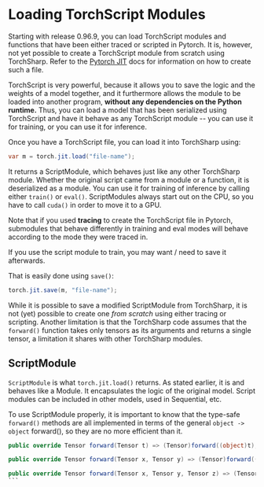 # Loading TorchScript Modules

Starting with release 0.96.9, you can load TorchScript modules and functions that have been either traced or scripted in Pytorch. It is, however, not yet possible to create a TorchScript module from scratch using TorchSharp. Refer to the [Pytorch JIT](https://pytorch.org/docs/stable/jit.html) docs for information on how to create such a file.

TorchScript is very powerful, because it allows you to save the logic and the weights of a model together, and it furthermore allows the module to be loaded into another program, __without any dependencies on the Python runtime.__ Thus, you can load a model that has been serialized using TorchScript and have it behave as any TorchScript module -- you can use it for training, or you can use it for inference.

Once you have a TorchScript file, you can load it into TorchSharp using:

```C#
var m = torch.jit.load("file-name");
```

It returns a ScriptModule, which behaves just like any other TorchSharp module. Whether the original script came from a module or a function, it is deserialized as a module. You can use it for training of inference by calling either `train()` or `eval()`. ScriptModules always start out on the CPU, so you have to call `cuda()` in order to move it to a GPU.

Note that if you used __tracing__ to create the TorchScript file in Pytorch, submodules that behave differently in training and eval modes will behave according to the mode they were traced in.

If you use the script module to train, you may want / need to save it afterwards. 

That is easily done using `save()`:

```C#
torch.jit.save(m, "file-name");
```

While it is possible to save a modified ScriptModule from TorchSharp, it is not (yet) possible to create one _from scratch_ using either tracing or scripting. Another limitation is that the TorchSharp code assumes that the `forward()` function takes only tensors as its arguments and returns a single tensor, a limitation it shares with other TorchSharp modules.

## ScriptModule

`ScriptModule` is what `torch.jit.load()` returns. As stated earlier, it is and behaves like a Module. It encapsulates the logic of the original model. Script modules can be included in other models, used in Sequential, etc.

To use ScriptModule properly, it is important to know that the type-safe `forward()` methods are all implemented in terms of the general `object -> object` forward(), so they are no more efficient than it.

````C#
public override Tensor forward(Tensor t) => (Tensor)forward((object)t);

public override Tensor forward(Tensor x, Tensor y) => (Tensor)forward((x, y));

public override Tensor forward(Tensor x, Tensor y, Tensor z) => (Tensor)forward((x,y,x));
```